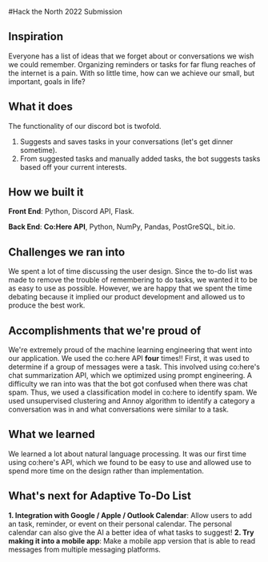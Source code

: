 #Hack the North 2022 Submission
## Inspiration
Everyone has a list of ideas that we forget about or conversations we wish we could remember. Organizing reminders or tasks for far flung reaches of the internet is a pain. With so little time, how can we achieve our small, but important, goals in life?

## What it does
The functionality of our discord bot is twofold. 
1. Suggests and saves tasks in your conversations (let's get dinner sometime).
2. From suggested tasks and manually added tasks, the bot suggests tasks based off your current interests.

## How we built it
**Front End**: Python, Discord API, Flask.

**Back End**:  **Co:Here API**, Python, NumPy, Pandas,  PostGreSQL, bit.io.

## Challenges we ran into
We spent a lot of time discussing the user design. Since the to-do list was made to remove the trouble of remembering to do tasks, we wanted it to be as easy to use as possible. However, we are happy that we spent the time debating because it implied our product development and allowed us to produce the best work.

## Accomplishments that we're proud of
We're extremely proud of the machine learning engineering that went into our application. We used the co:here API **four** times!! First, it was used to determine if a group of messages were a task. This involved using co:here's chat summarization API, which we optimized using prompt engineering. A difficulty we ran into was that the bot got confused when there was chat spam. Thus, we used a classification model in co:here to identify spam. We used unsupervised clustering and Annoy algorithm to identify a category a conversation was in and what conversations were similar to a task. 

## What we learned
We learned a lot about natural language processing. It was our first time using co:here's API, which we found to be easy to use and allowed use to spend more time on the design rather than implementation.

## What's next for Adaptive To-Do List 
**1. Integration with Google / Apple / Outlook Calendar**: Allow users to add an task, reminder, or event on their personal calendar. The personal calendar can also give the AI a better idea of what tasks to suggest! 
**2. Try making it into a mobile app**: Make a mobile app version that is able to read messages from multiple messaging platforms.

